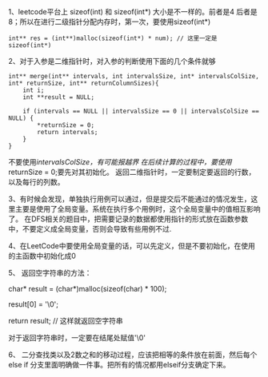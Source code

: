 1、leetcode平台上 sizeof(int) 和 sizeof(int*) 大小是不一样的。前者是4 后者是 8；所以在进行二级指针分配内存时，第一次，要使用sizeof(int*)
```
int** res = (int**)malloc(sizeof(int*) * num); // 这里一定是 sizeof(int*)
```

2、对于入参是二维指针时，对入参的判断使用下面的几个条件就够
```
int** merge(int** intervals, int intervalsSize, int* intervalsColSize, int* returnSize, int** returnColumnSizes){
    int i;
    int **result = NULL;
    
    if (intervals == NULL || intervalsSize == 0 || intervalsColSize == NULL) {
        *returnSize = 0;
        return intervals;
    }
}
```
不要使用*intervalsColSize，有可能报越界
在后续计算的过程中，要使用*returnSize = 0;要先对其初始化。
返回二维指针时，一定要制定要返回的行数，以及每行的列数。

3、有时候会发现，单独执行用例可以通过，但是提交后不能通过的情况发生，这里主要是使用了全局变量。系统在执行多个用例时，这个全局变量中的值相互影响了。
在DFS相关的题目中，把需要记录的数据都使用指针的形式放在函数参数中，不要定义成全局变量，否则会导致有些用例不过.

4、在LeetCode中要使用全局变量的话，可以先定义，但是不要初始化，在使用的主函数中初始化成0

5、 返回空字符串的方法：

char* result = (char*)malloc(sizeof(char) * 100);

result[0] = '\0';

return result; // 这样就返回空字符串

对于返回字符串时，一定要在结尾处赋值'\0'

6、 二分查找类以及2数之和的移动过程，应该把相等的条件放在前面，然后每个else if 分支里面明确做一件事。把所有的情况都用elseif分支确定下来。

